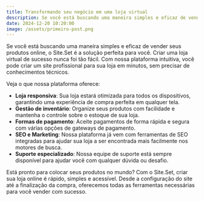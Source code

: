 ```yaml
---
title: Transformando seu negócio em uma loja virtual
description: Se você está buscando uma maneira simples e eficaz de vender seus produtos online, o Site.Set é a solução perfeita para você. Criar uma loja virtual de sucesso nunca foi tão fácil. Com nossa plataforma intuitiva, você pode criar um site profissional para sua loja em minutos, sem precisar de conhecimentos técnicos.
date: 2024-12-20 10:20:00
image: /assets/primeiro-post.png
---
```


Se você está buscando uma maneira simples e eficaz de vender seus produtos online, o Site.Set é a solução perfeita para você. Criar uma loja virtual de sucesso nunca foi tão fácil. Com nossa plataforma intuitiva, você pode criar um site profissional para sua loja em minutos, sem precisar de conhecimentos técnicos.

Veja o que nossa plataforma oferece:

- **Loja responsiva**: Sua loja estará otimizada para todos os dispositivos, garantindo uma experiência de compra perfeita em qualquer tela.
- **Gestão de inventário**: Organize seus produtos com facilidade e mantenha o controle sobre o estoque de sua loja.
- **Formas de pagamento**: Aceite pagamentos de forma rápida e segura com várias opções de gateways de pagamento.
- **SEO e Marketing**: Nossa plataforma já vem com ferramentas de SEO integradas para ajudar sua loja a ser encontrada mais facilmente nos motores de busca.
- **Suporte especializado**: Nossa equipe de suporte está sempre disponível para ajudar você com qualquer dúvida ou desafio.

Está pronto para colocar seus produtos no mundo? Com o Site.Set, criar sua loja online é rápido, simples e acessível. Desde a configuração do site até a finalização da compra, oferecemos todas as ferramentas necessárias para você vender com sucesso.
